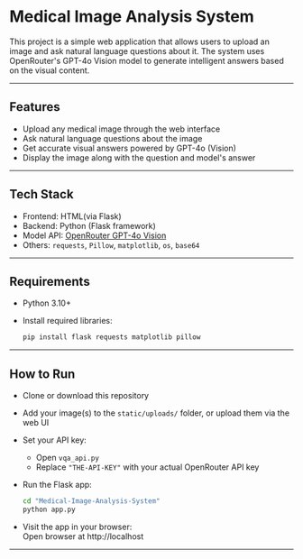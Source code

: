 # Medical Image Analysis System 

This project is a simple web application that allows users to upload an image and ask natural language questions about it. The system uses OpenRouter's GPT-4o Vision model to generate intelligent answers based on the visual content.

---

## Features

- Upload any medical image through the web interface  
- Ask natural language questions about the image  
- Get accurate visual answers powered by GPT-4o (Vision)  
- Display the image along with the question and model's answer  

---

## Tech Stack

- Frontend: HTML(via Flask)
- Backend: Python (Flask framework)  
- Model API: [OpenRouter GPT-4o Vision](https://openrouter.ai/)  
- Others: `requests`, `Pillow`, `matplotlib`, `os`, `base64`  

---

## Requirements

- Python 3.10+  
- Install required libraries:

  ```bash
  pip install flask requests matplotlib pillow
  ```

---

## How to Run

- Clone or download this repository  
- Add your image(s) to the `static/uploads/` folder, or upload them via the web UI  
- Set your API key:  
  - Open `vqa_api.py`  
  - Replace `"THE-API-KEY"` with your actual OpenRouter API key  
- Run the Flask app:

  ```bash
  cd "Medical-Image-Analysis-System"
  python app.py
  ```

- Visit the app in your browser:  
  Open browser at http://localhost

---

